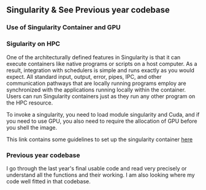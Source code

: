 ## Singularity & See Previous year codebase 

### Use of Singularity Container and GPU

### Sigularity on HPC
One of the architecturally defined features in Singularity is that it can execute containers like native programs or scripts on a host computer. As a result, integration with schedulers is simple and runs exactly as you would expect. All standard input, output, error, pipes, IPC, and other communication pathways that are locally running programs employ are synchronized with the applications running locally within the container. Users can run Singularity containers just as they run any other program on the HPC resource.

To invoke a singularity, you need to load module singularity and Cuda, and if you need to use GPU, you also need to require the allocation of GPU before you shell the image.

This link contains some guidelines to set up the singularity container [here](https://github.com/singularityhub/singularityhub.github.io/wiki/Build-A-Container)

### Previous year codebase

I go through the last year's final usable code and read very precisely or understand all the functions and their working. I am also looking where my code well fitted in that codebase.
